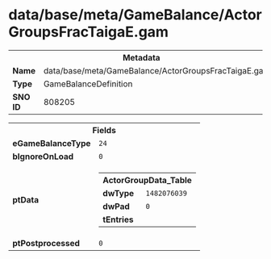 <h1>data/base/meta/GameBalance/ActorGroupsFracTaigaE.gam</h1><table><tr><th colspan="100%">Metadata</th></tr><tr><td><b>Name</b></td><td>data/base/meta/GameBalance/ActorGroupsFracTaigaE.gam</td></tr><tr><td><b>Type</b></td><td>GameBalanceDefinition</td></tr><tr><td><b>SNO ID</b></td><td>808205</td></tr></table>

<table><tr><th colspan="100%">Fields</th></tr><tr><td><b>eGameBalanceType</b></td><td><code>24</code></td></tr><tr><td><b>bIgnoreOnLoad</b></td><td><code>0</code></td></tr><tr><td><b>ptData</b></td><td><table><tr><th colspan="100%">ActorGroupData_Table</th></tr><tr><td><b>dwType</b></td><td><code>1482076039</code></td></tr><tr><td><b>dwPad</b></td><td><code>0</code></td></tr><tr><td><b>tEntries</b></td><td></td></tr></table>


</td></tr><tr><td><b>ptPostprocessed</b></td><td><code>0</code></td></tr></table>

